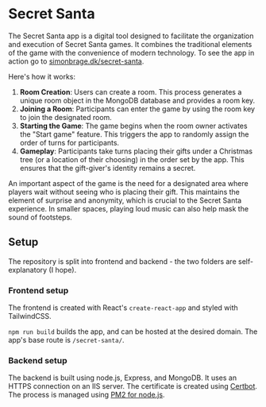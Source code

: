 # Secret Santa

The Secret Santa app is a digital tool designed to facilitate the organization and execution of Secret Santa games. It combines the traditional elements of the game with the convenience of modern technology. To see the app in action go to [simonbrage.dk/secret-santa](https://simonbrage.dk/secret-santa).

Here's how it works:

1. **Room Creation**: Users can create a room. This process generates a unique room object in the MongoDB database and provides a room key.
2. **Joining a Room**: Participants can enter the game by using the room key to join the designated room.
3. **Starting the Game**: The game begins when the room owner activates the "Start game" feature. This triggers the app to randomly assign the order of turns for participants.
4. **Gameplay**: Participants take turns placing their gifts under a Christmas tree (or a location of their choosing) in the order set by the app. This ensures that the gift-giver's identity remains a secret.

An important aspect of the game is the need for a designated area where players wait without seeing who is placing their gift. This maintains the element of surprise and anonymity, which is crucial to the Secret Santa experience. In smaller spaces, playing loud music can also help mask the sound of footsteps.

## Setup

The repository is split into frontend and backend - the two folders are self-explanatory (I hope).

### Frontend setup

The frontend is created with React's `create-react-app` and styled with TailwindCSS. 

`npm run build` builds the app, and can be hosted at the desired domain. The app's base route is `/secret-santa/`.

### Backend setup

The backend is built using node.js, Express, and MongoDB. It uses an HTTPS connection on an IIS server. The certificate is created using [Certbot](https://certbot.eff.org/). The process is managed using [PM2 for node.js](pm2.io).
